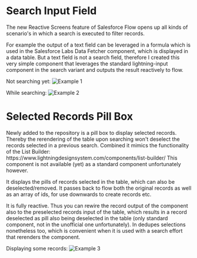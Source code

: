 # Search Input Field
<p>The new Reactive Screens feature of Salesforce Flow opens up all kinds of scenario's in which a search is executed to filter records.</p>
<p>For example the output of a text field can be leveraged in a formula which is used in the Salesforce Labs Data Fetcher component, which is displayed in a data table. 
But a text field is not a search field, therefore I created this very simple component that leverages the standard lightning-input component in the search variant and outputs the result reactively to flow. </p>

Not searching yet:
![Example 1](https://github.com/rutgergernandt/searchInputField/assets/48456874/95e971e6-00ca-4f00-8fae-df420324782a)

While searching:
![Example 2](https://github.com/rutgergernandt/searchInputField/assets/48456874/040451c7-4222-4b29-87a4-27a1dfec1b03)

# Selected Records Pill Box
<p>Newly added to the repository is a pill box to display selected records. Thereby the rerendering of the table upon searching won't deselect the records selected in a previous search. Combined it mimics the functionality of the List Builder: https://www.lightningdesignsystem.com/components/list-builder/ This component is not available (yet) as a standard component unfortunately however.</p>

<p>It displays the pills of records selected in the table, which can also be deselected/removed. It passes back to flow both the original records as well as an array of ids, for use downwards to create records etc.</p>
<p>
It is fully reactive. Thus you can rewire the record output of the component also to the preselected records input of the table, which results in a record deselected as pill also being deselected in the table (only standard component, not in the unofficial one unfortunately). In dedupes selections nonetheless too, which is convenient when it is used with a search effort that rerenders the component. 
</p>

Displaying some records: 
![Example 3](https://github.com/rutgergernandt/searchAndSelect/assets/48456874/8bae5ff9-8107-4ffb-b4cc-acca88d34e58)


